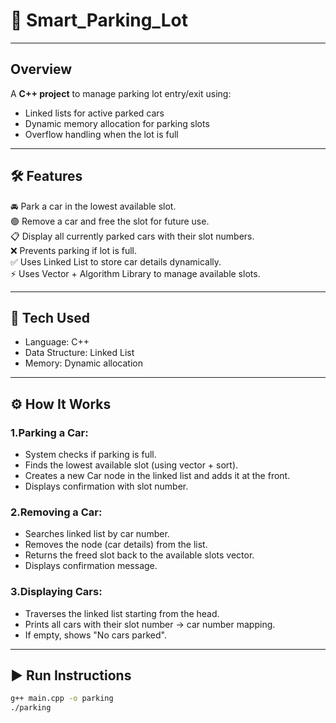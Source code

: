 # 🚗 Smart_Parking_Lot

---

## Overview
A **C++ project** to manage parking lot entry/exit using:
- Linked lists for active parked cars
- Dynamic memory allocation for parking slots
- Overflow handling when the lot is full
  
---

## 🛠 Features
🚘 Park a car in the lowest available slot.<br>
🟢 Remove a car and free the slot for future use.<br>
📋 Display all currently parked cars with their slot numbers.<br>
❌ Prevents parking if lot is full.<br>
✅ Uses Linked List to store car details dynamically.<br>
⚡ Uses Vector + Algorithm Library to manage available slots.

---

## 📌 Tech Used
- Language: C++
- Data Structure: Linked List
- Memory: Dynamic allocation

---
## ⚙️ How It Works

### 1.Parking a Car:

- System checks if parking is full.<br>
- Finds the lowest available slot (using vector + sort).<br>
- Creates a new Car node in the linked list and adds it at the front.<br>
- Displays confirmation with slot number.

### 2.Removing a Car:

- Searches linked list by car number.<br>
- Removes the node (car details) from the list.<br>
- Returns the freed slot back to the available slots vector.<br>
- Displays confirmation message.

### 3.Displaying Cars:

- Traverses the linked list starting from the head.<br>
- Prints all cars with their slot number → car number mapping.<br>
- If empty, shows "No cars parked".

---

## ▶️ Run Instructions
```bash
g++ main.cpp -o parking
./parking

